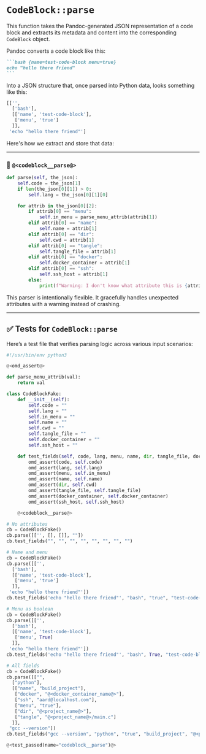 # `CodeBlock::parse`

This function takes the Pandoc-generated JSON representation of a code block and extracts its metadata and content into the corresponding `CodeBlock` object.

Pandoc converts a code block like this:

````markdown
```bash {name=test-code-block menu=true}
echo "hello there friend"
```
````

Into a JSON structure that, once parsed into Python data, looks something like this:

```python
[['',
  ['bash'],
  [['name', 'test-code-block'],
   ['menu', 'true']
  ]],
 'echo "hello there friend"']
```

Here's how we extract and store that data:

---

### 🔗 `@<codeblock__parse@>`

```python {name=codeblock__parse}
def parse(self, the_json):
    self.code = the_json[1]
    if len(the_json[0][1]) > 0:
        self.lang = the_json[0][1][0]

    for attrib in the_json[0][2]:
        if attrib[0] == "menu":
            self.in_menu = parse_menu_attrib(attrib[1])
        elif attrib[0] == "name":
            self.name = attrib[1]
        elif attrib[0] == "dir":
            self.cwd = attrib[1]
        elif attrib[0] == "tangle":
            self.tangle_file = attrib[1]
        elif attrib[0] == "docker":
            self.docker_container = attrib[1]
        elif attrib[0] == "ssh":
            self.ssh_host = attrib[1]
        else:
            print(f"Warning: I don't know what attribute this is {attrib[0]}")
```

This parser is intentionally flexible. It gracefully handles unexpected attributes with a warning instead of crashing.

---

## ✅ Tests for `CodeBlock::parse`

Here’s a test file that verifies parsing logic across various input scenarios:

```python {name=codeblock__parse_tests menu=true}
#!/usr/bin/env python3

@<omd_assert@>

def parse_menu_attrib(val):
    return val

class CodeBlockFake:
    def __init__(self):
        self.code = ""
        self.lang = ""
        self.in_menu = ""
        self.name = ""
        self.cwd = ""
        self.tangle_file = ""
        self.docker_container = ""
        self.ssh_host = ""

    def test_fields(self, code, lang, menu, name, dir, tangle_file, docker_container, ssh_host):
        omd_assert(code, self.code)
        omd_assert(lang, self.lang)
        omd_assert(menu, self.in_menu)
        omd_assert(name, self.name)
        omd_assert(dir, self.cwd)
        omd_assert(tangle_file, self.tangle_file)
        omd_assert(docker_container, self.docker_container)
        omd_assert(ssh_host, self.ssh_host)

    @<codeblock__parse@>

# No attributes
cb = CodeBlockFake()
cb.parse([['', [], []], ""])
cb.test_fields("", "", "", "", "", "", "", "")

# Name and menu
cb = CodeBlockFake()
cb.parse([['',
  ['bash'],
  [['name', 'test-code-block'],
   ['menu', 'true']
  ]],
 'echo "hello there friend"'])
cb.test_fields('echo "hello there friend"', "bash", "true", "test-code-block", "", "", "", "")

# Menu as boolean
cb = CodeBlockFake()
cb.parse([['',
  ['bash'],
  [['name', 'test-code-block'],
   ['menu', True]
  ]],
 'echo "hello there friend"'])
cb.test_fields('echo "hello there friend"', "bash", True, "test-code-block", "", "", "", "")

# All fields
cb = CodeBlockFake()
cb.parse([["",
  ["python"],
  [["name", "build_project"],
   ["docker", "@<docker_container_name@>"],
   ["ssh", "aard@localhost.com"],
   ["menu", "true"],
   ["dir", "@<project_name@>"],
   ["tangle", "@<project_name@>/main.c"]
  ]],
 "gcc --version"])
cb.test_fields("gcc --version", "python", "true", "build_project", "@<project_name@>", "@<project_name@>/main.c", "@<docker_container_name@>", "aard@localhost.com")

@<test_passed(name="codeblock__parse")@>
```
